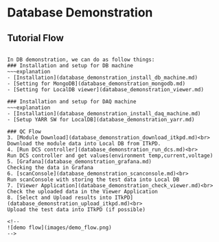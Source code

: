 # Database Demonstration

## Tutorial Flow
~~~explanation

In DB demonstration, we can do as follow things:
### Installation and setup for DB machine
~~~explanation
- [Installation](database_demonstration_install_db_machine.md)
- [Setting for MongoDB](database_demonstration_mongodb.md)
- [Setting for LocalDB viewer](database_demonstration_viewer.md)

### Installation and setup for DAQ machine
~~~explanation
- [Installation](database_demonstration_install_daq_machine.md)
- [Setup YARR SW for LocalDB](database_demonstration_yarr.md)

### QC Flow
3. [Module Download](database_demonstration_download_itkpd.md)<br>
Download the module data into Local DB from ITkPD.
4. [Run DCS controller](database_demonstration_run_dcs.md)<br>
Run DCS controller and get values(environment temp,current,voltage)
5. [Grafana](database_demonstration_grafana.md)
Checking the data in Grafana
6. [scanConsole](database_demonstration_scanconsole.md)<br>
Run scanConsole with storing the test data into Local DB
7. [Viewer Application](database_demonstration_check_viewer.md)<br>
Check the uploaded data in the Viewer Application
8. [Select and Upload results into ITkPD](database_demonstration_upload_itkpd.md)<br>
Upload the test data into ITkPD (if possible)

<!--
![demo flow](images/demo_flow.png)
-->

